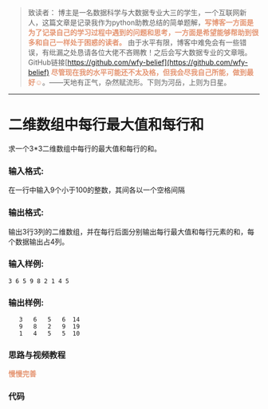 
> 致读者： 博主是一名数据科学与大数据专业大三的学生，一个互联网新人，这篇文章是记录我作为python助教总结的简单题解，**<font color='#e59572'>写博客一方面是为了记录自己的学习过程中遇到的问题和思考，一方面是希望能够帮助到很多和自己一样处于困惑的读者。</font>**
> 由于水平有限，博客中难免会有一些错误，有纰漏之处恳请各位大佬不吝赐教！之后会写大数据专业的文章哦。
> GitHub链接[https://github.com/wfy-belief](https://github.com/wfy-belief)
> **<font color='#e59572'>尽管现在我的水平可能还不太及格，但我会尽我自己所能，做到最好☺</font>**。——天地有正气，杂然赋流形。下则为河岳，上则为日星。
---
# 二维数组中每行最大值和每行和
求一个3*3二维数组中每行的最大值和每行的和。

### 输入格式:

在一行中输入9个小于100的整数，其间各以一个空格间隔

### 输出格式:

输出3行3列的二维数组，并在每行后面分别输出每行最大值和每行元素的和，每个数据输出占4列。

### 输入样例:
```in
3 6 5 9 8 2 1 4 5
```

### 输出样例:
```out
   3   6   5   6  14
   9   8   2   9  19
   1   4   5   5  10
```
### 思路与视频教程
**<font color='#e59572'>慢慢完善</font>**

### 代码
```python

```